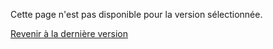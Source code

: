 Cette page n'est pas disponible pour la version sélectionnée.

[Revenir à la dernière version](/vertigo-docs/#/)